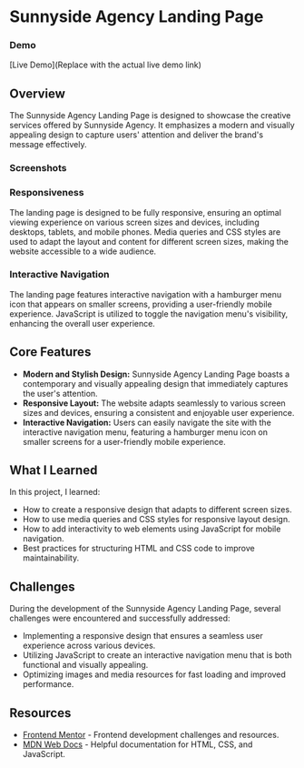 # Sunnyside Agency Landing Page

### Demo

[Live Demo](Replace with the actual live demo link)

## Overview

The Sunnyside Agency Landing Page is designed to showcase the creative services offered by Sunnyside Agency. It emphasizes a modern and visually appealing design to capture users' attention and deliver the brand's message effectively.

### Screenshots

### Responsiveness

The landing page is designed to be fully responsive, ensuring an optimal viewing experience on various screen sizes and devices, including desktops, tablets, and mobile phones. Media queries and CSS styles are used to adapt the layout and content for different screen sizes, making the website accessible to a wide audience.

### Interactive Navigation

The landing page features interactive navigation with a hamburger menu icon that appears on smaller screens, providing a user-friendly mobile experience. JavaScript is utilized to toggle the navigation menu's visibility, enhancing the overall user experience.

## Core Features

- **Modern and Stylish Design:** Sunnyside Agency Landing Page boasts a contemporary and visually appealing design that immediately captures the user's attention.
- **Responsive Layout:** The website adapts seamlessly to various screen sizes and devices, ensuring a consistent and enjoyable user experience.
- **Interactive Navigation:** Users can easily navigate the site with the interactive navigation menu, featuring a hamburger menu icon on smaller screens for a user-friendly mobile experience.

## What I Learned

In this project, I learned:

- How to create a responsive design that adapts to different screen sizes.
- How to use media queries and CSS styles for responsive layout design.
- How to add interactivity to web elements using JavaScript for mobile navigation.
- Best practices for structuring HTML and CSS code to improve maintainability.

## Challenges

During the development of the Sunnyside Agency Landing Page, several challenges were encountered and successfully addressed:

- Implementing a responsive design that ensures a seamless user experience across various devices.
- Utilizing JavaScript to create an interactive navigation menu that is both functional and visually appealing.
- Optimizing images and media resources for fast loading and improved performance.

## Resources

- [Frontend Mentor](https://www.frontendmentor.io) - Frontend development challenges and resources.
- [MDN Web Docs](https://developer.mozilla.org) - Helpful documentation for HTML, CSS, and JavaScript.
